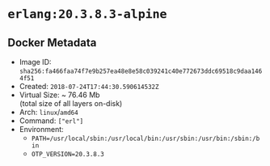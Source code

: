 # `erlang:20.3.8.3-alpine`

## Docker Metadata

- Image ID: `sha256:fa466faa74f7e9b257ea48e8e58c039241c40e772673ddc69518c9daa1464f51`
- Created: `2018-07-24T17:44:30.590614532Z`
- Virtual Size: ~ 76.46 Mb  
  (total size of all layers on-disk)
- Arch: `linux`/`amd64`
- Command: `["erl"]`
- Environment:
  - `PATH=/usr/local/sbin:/usr/local/bin:/usr/sbin:/usr/bin:/sbin:/bin`
  - `OTP_VERSION=20.3.8.3`
